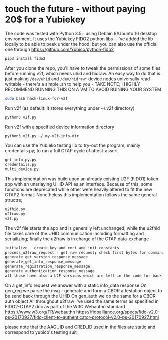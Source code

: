 # touch the future - without paying 20$ for a Yubiekey 

The code was tested with Python 3.5+ using Debain 9/Ubuntu 16 desktop environment. 
It uses the Yubiekey FIDO2 python libs - I've added the lib locally to be able to peek under the hood; but you can also use the official one through
https://github.com/Yubico/python-fido2 

```bash
pip3 install fido2 
```
After you clone the repo, you'll have to tweak the permissions of some files before running v2f, which needs uhid and hidraw.  An easy way to do that is just making `/dev/uhid` and `/dev/hidraw*` device nodes universally read-writable - there's a simple .sh to help you - TAKE NOTE; I HIGHLY RECOMMEND RUNNING THIS ON A VM TO AVOID RUINING YOUR SYSTEM

```bash
sudo bash hack-linux-for-v2f
```
Run v2f (as default: it stores everything under ~/.v2f directory)

```bash
python3 v2f.py
```

Run v2f with a specified device information directory

```bash
python3 v2f.py ~/.my-v2f-info-dir
```
You can use the Yubieko testing lib to try-out the program, mainly credentails.py; to run a full CTAP cycle of attest-assert

```bash
get_info.py.py
credentails.py
multi_device.py 
```

This implementation was build upon an already existing U2F (FIDO1) token app with an unerlaying UHID API as an interface.
Because of this, some functions are deprecated while other were heavily altered to fit the new CTAP2 format.
Nonetheless this implementation follows the same general structre;

```bash
u2fhid.py
u2fraw.py 
v2f.py 
```
The v2f file starts the app and is generally left unchanged; while the u2fhid file takes care of the UHID communication including formatting and seriailizing; 
finally the u2fraw is in charge of the CTAP data-exchange - 

```bash
initialize - create key and cert and init constants
process_u2fraw_request - get raw request; check first bytes for command and reroute accordingly to;
generate_get_version_response_message
generate_get_info_response_message
generate_registration_response_message
generate_authentication_response_message
all those have also a U2F versions which are left in the code for back compatability reasons - not tested yet
```
On a get_info request we answer with a static info_data response 
On gen_reg we parse the msg - generate and form a CBOR attestation object to be send back through the UHID
On gen_auth we do the same for a CBOR auth object
All throughout u2fraw I've used the same terms as specified in FIDO2-CTAP2 doc as part of the W3C Webauthn standard
https://www.w3.org/TR/webauthn
https://fidoalliance.org/specs/fido-v2.0-ps-20170927/fido-client-to-authenticator-protocol-v2.0-ps-20170927.html

please note that the AAGUID and CRED_ID used in the files are static and correspond to yubico's testing suit 


 